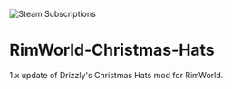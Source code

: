 ![Steam Subscriptions](https://img.shields.io/steam/subscriptions/1947309066)

# RimWorld-Christmas-Hats
1.x update of Drizzly's Christmas Hats mod for RimWorld.
